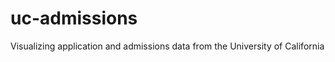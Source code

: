 uc-admissions
=============

Visualizing application and admissions data from the University of California
